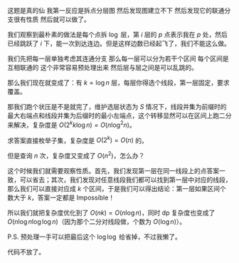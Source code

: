 这题是真的仙 我第一反应是拆点分层图 然后发现图建立不下 然后发现它的联通分支很有性质 然后就可以做了。

我们观察到最朴素的做法是每个点拆 $\log$ 层，第 $i$ 层的 $p$ 点表示我在 $p$ 处，然后已经跳跃了 $i$ 下，能一次到达连边。但是这样边数已经起飞了，我们不能这么做。 

我们先把每一层单独考虑其连通分支 那么每一层可以分为若干个区间 每个区间是互相联通的 这个非常容易预处理出来 然后层与层之间是可以乱跳的。

那么我们现在就变成了：有 $k=\log n$ 层，每层你得选个线段，第一层固定，要求覆盖。

那我们跑个状压是不是就完了，维护选层状态为 $S$ 情况下，线段并集为前缀时的最大右端点和线段并集为后缀时的最小左端点，这个转移显然可以在区间上跑二分来解决，复杂度是 $O(2^kk\log n)=O(n\log^2 n)$。

求答案直接枚举子集，复杂度是 $O(2^k)=O(n)$ 的。

但是查询 $n$ 次，复杂度又变成了 $O(n^2)$，怎么办？

这个时候我们就需要观察性质。首先，我们发现第一层在同一线段上的点答案一致，可以省去；其次，我们发现对任意线段我们都可以找到第一层中对应的线段，那么我们可以直接对应成 $k$ 个区间，于是我们可以得出结论：第一层如果区间个数大于 $k$，答案一定都是 Impossible！

所以我们就把复杂度优化到了 $O(nk)=O(n\log n)$，同时 dp 复杂度也变成了 $O(n\log n\log\log n)$（因为那个二分对线段做，个数为 $O(\log n)$）。

P.S. 预处理一手可以把最后这个 $\log\log$ 给省掉，不过我懒了。

代码不放了。